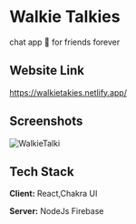 
# Walkie Talkies
chat app 🙂 for friends forever 


## Website Link
https://walkietakies.netlify.app/
## Screenshots

![WalkieTalki](https://user-images.githubusercontent.com/78685271/177789308-0577a55d-7cc8-4ca9-b005-a83dc07e6b9e.png)
## Tech Stack

**Client:** React,Chakra UI

**Server:** NodeJs Firebase

